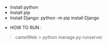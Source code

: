 - Install python
- Install pip
- Install Django: python -m pip install Django
 * HOW TO RUN :
  > camelWeb > python manage.py runserver
